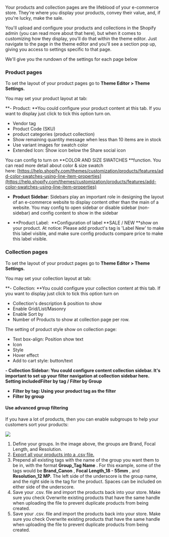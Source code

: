 Your products and collection pages are the lifeblood of your e-commerce store. They're where you display your products, convey their value, and, if you're lucky, make the sale.

You'll upload and configure your products and collections in the Shopify admin \(you can read more about that here\), but when it comes to customizing how they display, you'll do that within the theme editor. Just navigate to the page in the theme editor and you'll see a section pop up, giving you access to settings specific to that page.

We'll give you the rundown of the settings for each page below

### Product pages

To set the layout of your product pages go to **Theme Editor &gt; Theme Settings.**

You may set your product layout at tab:

**- Product: **You could configure your product content at this tab. If you want to display just click to tick this option turn on.

* Vendor tag
* Product Code \(SKU\)
* product categories \(product collection\)
* Show remaining quantity message when less than 10 items are in stock
* Use variant images for swatch color
* Extended Icon: Show icon below the Share social icon

You can config to turn on **COLOR AND SIZE SWATCHES **function. You can read more detail about color & size swatch here: [https://help.shopify.com/themes/customization/products/features/add-color-swatches-using-line-item-properties](https://help.shopify.com/themes/customization/products/features/add-color-swatches-using-line-item-properties)

* **Product Sidebar**: Sidebars play an important role in designing the layout of an e-commerce website to display content other than the main of a website. You may config to open sidebar or disable sidebar \(non-sidebar\) and config content to show in the sidebar

* **Product Label:  **Configuration of label **SALE / NEW **show on your product. At notice: Please add product's tag is 'Label New' to make this label visible, and make sure config products compare price to make this label visible.

### Collection pages

To set the layout of your product pages go to **Theme Editor &gt; Theme Settings.**

You may set your collection layout at tab:

**- Collection: **You could configure your collection content at this tab. If you want to display just click to tick this option turn on

* Collection's description  & position to show
* Enable Grid/List/Masonry
* Enable Sort by
* Number of Products to show at collection page per row.

The setting of product style show on collection page: 

* Text box-align: Position show text
* Icon
* Style
* Hover effect
* Add to cart style: button/text

**- Collection Sidebar: **You could configure content collection sidebar. It's important to set up your filter navigation at collection sidebar here. Setting included**Filter by tag / Filter by Group**

* **Filter by tag: Using your product tag as the filter**
* **Filter by group**

#### Use advanced group filtering

If you have a lot of products, then you can enable subgroups to help your customers sort your products:

![](https://help.shopify.com/assets/images/manual/themes/supply-advanced-filtering.png?1520884325)

1. Define your groups. In the image above, the groups are Brand, Focal Length, and Resolution.
2. [Export all your products into a .csv file.](https://help.shopify.com/manual/products/import-export/export-products)
3. Prepend all existing tags with the name of the group you want them to be in, with the format
   **Group\_Tag Name**
   . For this example, some of the tags would be
   **Brand\_Canon**
   ,
   **Focal Length\_18 - 55mm**
   , and
   **Resolution\_12 MP.**
   The left side of the underscore is the group name, and the right side is the tag for the product. Spaces can be included on either side of the underscore.
4. Save your .csv. file and import the products back into your store. Make sure you check Overwrite existing products that have the same handle when uploading the file to prevent duplicate products from being created.
5. Save your .csv. file and import the products back into your store. Make sure you check Overwrite existing products that have the same handle when uploading the file to prevent duplicate products from being created.

  


  


  


  


